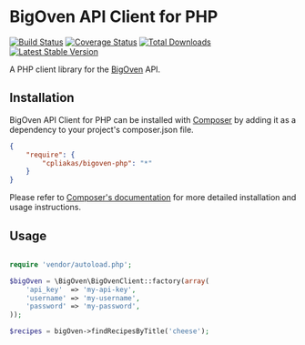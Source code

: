 # BigOven API Client for PHP

[![Build Status](https://travis-ci.org/cpliakas/bigoven-php.png)](https://travis-ci.org/cpliakas/bigoven-php)
[![Coverage Status](https://coveralls.io/repos/cpliakas/bigoven-php/badge.png?branch=master)](https://coveralls.io/r/cpliakas/bigoven-php?branch=master)
[![Total Downloads](https://poser.pugx.org/cpliakas/bigoven-php/downloads.png)](https://packagist.org/packages/cpliakas/bigoven-php)
[![Latest Stable Version](https://poser.pugx.org/cpliakas/bigoven-php/v/stable.png)](https://packagist.org/packages/cpliakas/bigoven-php)

A PHP client library for the [BigOven](http://www.bigoven.com/) API.

## Installation

BigOven API Client for PHP can be installed with [Composer](http://getcomposer.org)
by adding it as a dependency to your project's composer.json file.

```json
{
    "require": {
        "cpliakas/bigoven-php": "*"
    }
}
```

Please refer to [Composer's documentation](https://github.com/composer/composer/blob/master/doc/00-intro.md#introduction)
for more detailed installation and usage instructions.

## Usage

```php

require 'vendor/autoload.php';

$bigOven = \BigOven\BigOvenClient::factory(array(
    'api_key'  => 'my-api-key',
    'username' => 'my-username',
    'password' => 'my-password',
));

$recipes = bigOven->findRecipesByTitle('cheese');

```
